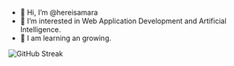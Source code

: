 - 👋 Hi, I’m @hereisamara
- 👀 I’m interested in Web Application Development and Artificial Intelligence.
- 🌱 I am learning an growing. 

<!-- ![GitHub stats](https://github-readme-stats.vercel.app/api?username=hereisamara&show_icons=true&theme=tokyonight) <br> -->
![GitHub Streak](https://github-readme-streak-stats.herokuapp.com/?user=hereisamara&theme=tokyonight)

<!---
hereisamara/hereisamara is a ✨ special ✨ repository because its `README.md` (this file) appears on your GitHub profile.
You can click the Preview link to take a look at your changes.
--->
